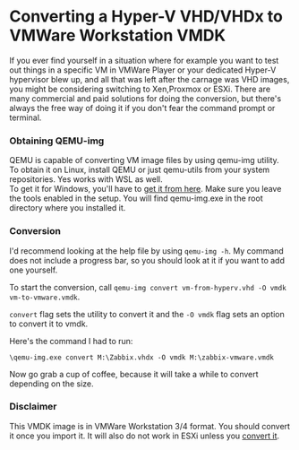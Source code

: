 # Converting a Hyper-V VHD/VHDx to VMWare Workstation VMDK

If you ever find yourself in a situation where for example you want to test out things in a specific VM in VMWare Player or your dedicated Hyper-V hypervisor blew up, and all that was left after the carnage was VHD images, you might be considering switching to Xen,Proxmox or ESXi. There are many commercial and paid solutions for doing the conversion, but there's always the free way of doing it if you don't fear the command prompt or terminal.  

### Obtaining QEMU-img

QEMU is capable of converting VM image files by using qemu-img utility.  
To obtain it on Linux, install QEMU or just qemu-utils from your system repositories. Yes works with WSL as well.  
To get it for Windows, you'll have to [get it from here](https://www.qemu.org/download/). Make sure you leave the tools enabled in the setup. You will find qemu-img.exe in the root directory where you installed it.

### Conversion
I'd recommend looking at the help file by using `qemu-img -h`. My command does not include a progress bar, so you should look at it if you want to add one yourself.  

To start the conversion, call `qemu-img convert vm-from-hyperv.vhd -O vmdk vm-to-vmware.vmdk`.  

`convert` flag sets the utility to convert it and the `-O vmdk` flag sets an option to convert it to vmdk.  

Here's the command I had to run:

```
\qemu-img.exe convert M:\Zabbix.vhdx -O vmdk M:\zabbix-vmware.vmdk
```

Now go grab a cup of coffee, because it will take a while to convert depending on the size.


### Disclaimer 

This VMDK image is in VMWare Workstation 3/4 format. You should convert it once you import it. It will also do not work in ESXi unless you [convert it](/workstation-vmdk-2-esxi).